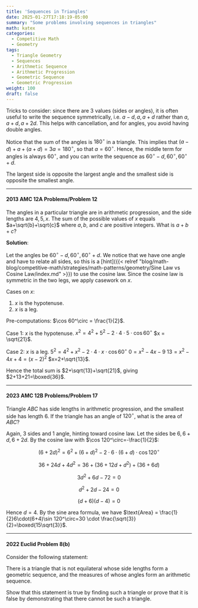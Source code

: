 ```yaml
---
title: 'Sequences in Triangles'
date: 2025-01-27T17:18:19-05:00
summary: "Some problems involving sequences in triangles"
math: katex
categories:
  - Competitive Math
  - Geometry
tags:
  - Triangle Geometry
  - Sequences
  - Arithmetic Sequence
  - Arithmetic Progression
  - Geometric Sequence
  - Geometric Progression
weight: 100
draft: false
---
```


Tricks to consider: since there are 3 values (sides or angles), it is often useful to write the sequence symmetrically, i.e. $a-d, a, a+d$ rather than $a,a+d,a+2d$. This helps with cancellation, and for angles, you avoid having double angles.

Notice that the sum of the angles is $180^\circ$ in a triangle. This implies that $(a-d)+a+(a+d)=3a=180^\circ$, so that $a=60^\circ$. Hence, the middle term for angles is always $60^\circ$, and you can write the sequence as $60^\circ-d, 60^\circ, 60^\circ+d$.

The largest side is opposite the largest angle and the smallest side is opposite the smallest angle.

---

#### 2013 AMC 12A Problems/Problem 12
The angles in a particular triangle are in arithmetic progression, and the side lengths are $4,5,x$. The sum of the possible values of $x$ equals $a+\sqrt{b}+\sqrt{c}$ where $a, b$, and $c$ are positive integers. What is $a+b+c$?

**Solution**:

Let the angles be $60^\circ-d, 60^\circ, 60^\circ+d$. We notice that we have one angle and have to relate all sides, so this is a [hint]({{< relref "blog/math-blog/competitive-math/strategies/math-patterns/geometry/Sine Law vs Cosine Law/index.md" >}}) to use the cosine law. Since the cosine law is symmetric in the two legs, we apply casework on $x$.

Cases on $x$:
1. $x$ is the hypotenuse.
2. $x$ is a leg.

Pre-computations:
$\cos 60^\circ = \frac{1}{2}$.

Case 1: $x$ is the hypotenuse.
$x^2 = 4^2 + 5^2 - 2\cdot4\cdot5\cdot\cos 60^\circ$
$x = \sqrt{21}$.

Case 2: $x$ is a leg.
$5^2 = 4^2 + x^2 - 2\cdot4\cdot x\cdot\cos 60^\circ$
$0 = x^2 - 4x - 9$
$13 = x^2-4x+4=(x-2)^2$
$x=2+\sqrt{13}$.

Hence the total sum is $2+\sqrt{13}+\sqrt{21}$, giving $2+13+21=\boxed{36}$.

---

#### 2023 AMC 12B Problems/Problem 17
Triangle $ABC$ has side lengths in arithmetic progression, and the smallest side has length $6$. If the triangle has an angle of $120^\circ$, what is the area of $ABC$?

Again, 3 sides and 1 angle, hinting toward cosine law. Let the sides be $6,6+d,6+2d$. By the cosine law with $\cos 120^\circ=-\frac{1}{2}$:

$$(6+2d)^2=6^2+(6+d)^2-2\cdot6\cdot(6+d)\cdot\cos 120^\circ$$

$$36+24d+4d^2=36+(36+12d+d^2)+(36+6d)$$

$$3d^2+6d-72=0$$

$$d^2+2d-24=0$$

$$(d+6)(d-4)=0$$

Hence $d=4$. By the sine area formula, we have $\text{Area} = \frac{1}{2}6\cdot(6+4)\sin 120^\circ=30 \cdot \frac{\sqrt{3}}{2}=\boxed{15\sqrt{3}}$.

---

#### 2022 Euclid Problem 8(b)
Consider the following statement:

There is a triangle that is not equilateral whose side lengths form
a geometric sequence, and the measures of whose angles form an
arithmetic sequence.

Show that this statement is true by finding such a triangle or prove that it is false
by demonstrating that there cannot be such a triangle.